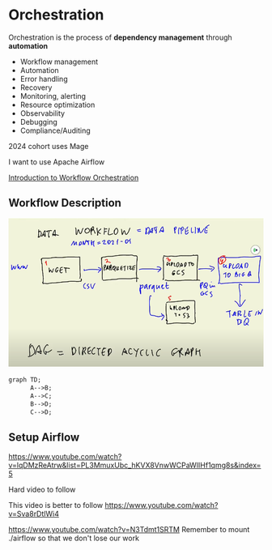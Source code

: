 # Orchestration

Orchestration is the process of **dependency management** through **automation**

- Workflow management
- Automation
- Error handling 
- Recovery
- Monitoring, alerting
- Resource optimization
- Observability
- Debugging
- Compliance/Auditing

2024 cohort uses Mage

I want to use Apache Airflow

[Introduction to Workflow Orchestration](https://www.youtube.com/watch?v=0yK7LXwYeD0&list=PL3MmuxUbc_hKVX8VnwWCPaWlIHf1qmg8s&index=4)

## Workflow Description
![alt text](../_resources/02-workflow-orchestration/readme.md/image.png)

```mermaid
graph TD;
      A-->B;
      A-->C;
      B-->D;
      C-->D;
```


## Setup Airflow
https://www.youtube.com/watch?v=lqDMzReAtrw&list=PL3MmuxUbc_hKVX8VnwWCPaWlIHf1qmg8s&index=5

Hard video to follow

This video is better to follow 
https://www.youtube.com/watch?v=Sva8rDtlWi4 

https://www.youtube.com/watch?v=N3Tdmt1SRTM
Remember to mount ./airflow so that we don't lose our work